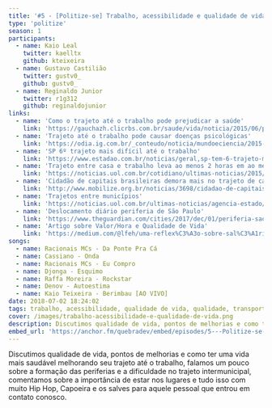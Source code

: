 ```yaml
---
title: '#5 - [Politize-se] Trabalho, acessibilidade e qualidade de vida.'
type: 'politize'
season: 1
participants:
  - name: Kaio Leal
    twitter: kaelltx
    github: kteixeira
  - name: Gustavo Castilião
    twitter: gustv0_
    github: gustv0_
  - name: Reginaldo Junior
    twitter: r1g312
    github: reginaldojunior
links:
  - name: 'Como o trajeto até o trabalho pode prejudicar a saúde'
    link: 'https://gauchazh.clicrbs.com.br/saude/vida/noticia/2015/06/pesquisa-mostra-como-o-trajeto-ate-o-trabalho-pode-prejudicar-a-saude-4773409.html'
  - name: 'Trajeto até o trabalho pode causar doenças psicológicas'
    link: 'https://odia.ig.com.br/_conteudo/noticia/mundoeciencia/2015-06-04/trajeto-ate-o-trabalho-pode-causar-doencas-psicologicas.html'
  - name: 'SP 6º trajeto mais difícil até o trabalho'
    link: 'https://www.estadao.com.br/noticias/geral,sp-tem-6-trajeto-mais-dificil-ate-trabalho-diz-estudo,574142'
  - name: 'Trajeto entre casa e trabalho leva ao menos 2 horas em ao menos 8 capitais brasileiras'
    link: 'https://noticias.uol.com.br/cotidiano/ultimas-noticias/2015/09/11/trajeto-casa-trabalho-leva-ao-menos-duas-horas-em-oito-capitais-diz-firjan.htm'
  - name: 'Cidadão de capitais brasileiras demora mais no trajeto de casa para o trabalho'
    link: 'http://www.mobilize.org.br/noticias/3698/cidadao-de-capitais-brasileiras-demora-mais-no-trajeto-de-casa-para-o-trabalho.html'
  - name: 'Trajetos entre municípios'
    link: 'https://noticias.uol.com.br/ultimas-noticias/agencia-estado/2015/03/25/maior-fluxo-entre-cidades-do-pais-e-guarulhossao-paulo-aponta-ibge.htm'
  - name: 'Deslocamento diário periferia de São Paulo'
    link: 'https://www.theguardian.com/cities/2017/dec/01/periferia-sao-paulo-deslocamento-diario-quatro-horas'
  - name: 'Artigo sobre Valor/Hora e Qualidade de Vida'
    link: 'https://medium.com/@lfeh/uma-reflex%C3%A3o-sobre-sal%C3%A1rios-valor-hora-e-qualidade-de-vida-7aa2b835bb'
songs:
  - name: Racionais MCs - Da Ponte Pra Cá
  - name: Cassiano - Onda
  - name: Racionais MCs - Eu Compro
  - name: Djonga - Esquimo
  - name: Raffa Moreira - Rockstar
  - name: Denov - Autoestima
  - name: Kaio Teixeira - Berimbau [AO VIVO]
date: 2018-07-02 18:24:02
tags: trabalho, acessibilidade, qualidade de vida, qualidade, transporte, leitura, podcast, otimizar tempo, tecnologia, quebradev
cover: /images/trabalho-acessibilidade-e-qualidade-de-vida.png
description: Discutimos qualidade de vida, pontos de melhorias e como ter uma vida mais saudável melhorando seu trajeto até o trabalho.
embed_url: 'https://anchor.fm/quebradev/embed/episodes/5---Politize-se-Trabalho--acessibilidade-e-qualidade-de-vida-eclvbl'
---
```


Discutimos qualidade de vida, pontos de melhorias e como ter uma vida mais saudável melhorando seu trajeto até o trabalho, falamos um pouco sobre a formação das periferias e a dificuldade no trajeto intermunicipal, comentamos sobre a importância de estar nos lugares e tudo isso com muito Hip Hop, Capoeira e os salves para aquele pessoal que entrou em contato conosco.